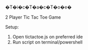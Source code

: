  �T�i�c�T�a�c�T�o�e�

2 Player Tic Tac Toe Game

Setup:

1. Open tictactoe.js on preferred ide
2. Run script on terminal/powershell 
